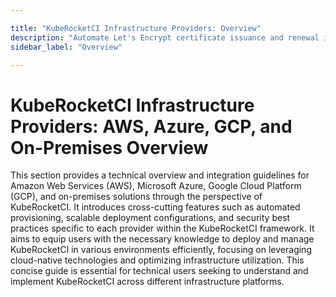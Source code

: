 ```yaml
---

title: "KubeRocketCI Infrastructure Providers: Overview"
description: "Automate Let's Encrypt certificate issuance and renewal in OpenShift using cert-manager with AWS Route53 for secured DNS name and wildcard certificates."
sidebar_label: "Overview"

---
```

<!-- markdownlint-disable MD025 -->

# KubeRocketCI Infrastructure Providers: AWS, Azure, GCP, and On-Premises Overview

<head>
  <link rel="canonical" href="https://docs.kuberocketci.io/docs/operator-guide/infrastructure-providers/overview" />
</head>

This section provides a technical overview and integration guidelines for Amazon Web Services (AWS), Microsoft Azure, Google Cloud Platform (GCP), and on-premises solutions through the perspective of KubeRocketCI.
It introduces cross-cutting features such as automated provisioning, scalable deployment configurations, and security best practices specific to each provider within the KubeRocketCI framework.
It aims to equip users with the necessary knowledge to deploy and manage KubeRocketCI in various environments efficiently, focusing on leveraging cloud-native technologies and optimizing infrastructure utilization.
This concise guide is essential for technical users seeking to understand and implement KubeRocketCI across different infrastructure platforms.
